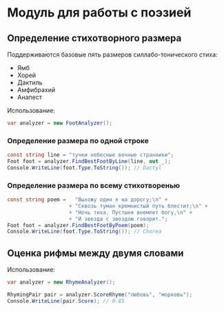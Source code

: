 ﻿# Модуль для работы с поэзией
## Определение стихотворного размера
Поддерживаются базовые пять размеров силлабо-тонического стиха:
* Ямб
* Хорей
* Дактиль
* Амфибрахий
* Анапест

Использование:
```c#
var analyzer = new FootAnalyzer();
```

### Определение размера по одной строке
```c#
const string line = "тучки небесные вечные странники";
Foot foot = analyzer.FindBestFootByLine(line, out _);
Console.WriteLine(foot.Type.ToString()); // Dactyl
```

### Определение размера по всему стихотворенью
```c#
const string poem =   "Выхожу один я на дорогу;\n" +
                    + "Сквозь туман кремнистый путь блестит;\n" +
                    + "Ночь тиха. Пустыня внемлет богу,\n" +
                    + "И звезда с звездою говорит.";
Foot foot = analyzer.FindBestFootByPoem(poem);
Console.WriteLine(foot.Type.ToString()); // Chorea
```

## Оценка рифмы между двумя словами
Использование:
```c#
var analyzer = new RhymeAnalyzer();

RhymingPair pair = analyzer.ScoreRhyme("любовь", "морковь");
Console.WriteLine(pair.Score); // 0.85
```
